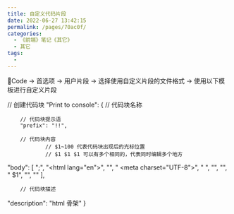 ```yaml
---
title: 自定义代码片段
date: 2022-06-27 13:42:15
permalink: /pages/70ac0f/
categories:
  - 《前端》笔记《其它》
  - 其它
tags:
  - 
---
```

Code → 首选项 → 用户片段 → 选择使用自定义片段的文件格式 → 使用以下模板进行自定义片段

// 创建代码块
"Print to console": {  // 代码块名称

		// 代码块提示语
		"prefix": "!!",
			
		// 代码块内容
				// $1~100 代表代码块出现后的光标位置
				// $1 $1 $1 可以有多个相同的，代表同时编辑多个地方
"body": [
		"<!DOCTYPE html>;",
		"<html lang=\"en\">",
		"<head>",
		"    <meta charset=\"UTF-8\">",
		"    <title>Document</title>",
		"</head>",
		"<body>",
		"    $1",
		"</body>",
		"</html>"
			],
			
		// 代码块描述
"description": "html 骨架"
}